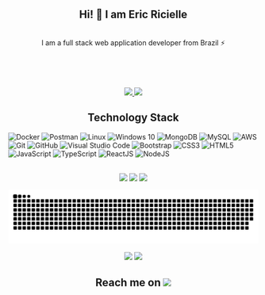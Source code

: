 <!--
**TucanoWeb/TucanoWeb** is a ✨ _special_ ✨ repository because its `README.md` (this file) appears on your GitHub profile.

Here are some ideas to get you started:

- 🔭 I’m currently working on ...
- 🌱 I’m currently learning ...
- 👯 I’m looking to collaborate on ...
- 🤔 I’m looking for help with ...
- 💬 Ask me about ...
- 📫 How to reach me: ...
- 😄 Pronouns: ...
- ⚡ Fun fact: ...
-->



<div align="center">
  <div style="margin-bottom: 25px">
<h2> Hi! 👋 I am Eric Ricielle </h2><br>
    I am a full stack web application developer from Brazil ⚡
  </div>
</div>

<div>
  <br>
  <br>
  <br>
</div>

 <div align="center">
    <a href="https://github.com/TucanoWeb">
      <img 
           height="250em"
           src="https://github-profile-summary-cards.vercel.app/api/cards/stats?username=TucanoWeb&theme=github_dark&hide_border=true"
           />
      <img
        height="250em"
        src="https://github-readme-stats-git-masterrstaa-rickstaa.vercel.app/api/top-langs/?username=TucanoWeb&&show_icons=true&theme=gotham&layout=compact&langs_count=10"
      />
    </a>
  </div>

  <h2 align="center">Technology Stack</h2>

<p align="left">
<img alt="Docker" src="https://img.shields.io/badge/docker-%230db7ed.svg?style=for-the-badge&logo=docker&logoColor=white"/>
<img alt="Postman" src="https://img.shields.io/badge/Postman-FF6C37?style=for-the-badge&logo=postman&logoColor=red" />
<img alt="Linux" src="https://img.shields.io/badge/Linux-FCC624?style=for-the-badge&logo=linux&logoColor=black"> 
<img alt="Windows 10" src="https://img.shields.io/badge/Windows-0078D6?style=for-the-badge&logo=windows&logoColor=white" />  
<img alt="MongoDB" src ="https://img.shields.io/badge/MongoDB-%234ea94b.svg?style=for-the-badge&logo=mongodb&logoColor=white"/>  
<img alt="MySQL" src="https://img.shields.io/badge/mysql-%2300f.svg?style=for-the-badge&logo=mysql&logoColor=white"/>
<img alt="AWS" src="https://img.shields.io/badge/AWS-%23FF9900.svg?style=for-the-badge&logo=amazon-aws&logoColor=white"/>
<img alt="Git" src="https://img.shields.io/badge/git-%23F05033.svg?style=for-the-badge&logo=git&logoColor=white"/>
<img alt="GitHub" src="https://img.shields.io/badge/github-%23121011.svg?style=for-the-badge&logo=github&logoColor=white"/>  
<img alt="Visual Studio Code" src="https://img.shields.io/badge/VisualStudioCode-0078d7.svg?style=for-the-badge&logo=visual-studio-code&logoColor=white"/> 
<img alt="Bootstrap" src="https://img.shields.io/badge/bootstrap-%23563D7C.svg?style=for-the-badge&logo=bootstrap&logoColor=white"/>
<img alt="CSS3" src="https://img.shields.io/badge/css3-%231572B6.svg?style=for-the-badge&logo=css3&logoColor=white"/>
<img alt="HTML5" src="https://img.shields.io/badge/html5-%23E34F26.svg?style=for-the-badge&logo=html5&logoColor=white"/>  
<img alt="JavaScript" src="https://img.shields.io/badge/javascript-%23323330.svg?style=for-the-badge&logo=javascript&logoColor=%23F7DF1E"/>
<img alt="TypeScript" src="https://img.shields.io/badge/typescript-%23323330.svg?style=for-the-badge&logo=typescript&logoColor"/>
<img alt="ReactJS" src="https://img.shields.io/badge/reactJs-%23323330.svg?style=for-the-badge&logo=react&logoColor"/>
<img alt="NodeJS" src="https://img.shields.io/badge/node.js-%2343853D.svg?style=for-the-badge&logo=node-dot-js&logoColor=white"/>
</p>

  <br/>
  <div align="center"> 
     <a href="https://instagram.com/mr.ericrith/" target="_blank"><img src="https://img.shields.io/badge/-Instagram-%23E4405F?style=for-the-badge&logo=instagram&logoColor=white"/></a>
    <a href = "mailto:ericricielle@tucanoweb.com.br"><img src="https://img.shields.io/badge/-Gmail-%23333?style=for-the-badge&logo=gmail&logoColor=white" target="_blank"></a>
    <a href="https://www.linkedin.com/in/eric-ricielle-2aa1ba237/" target="_blank"><img src="https://img.shields.io/badge/-LinkedIn-%230077B5?style=for-the-badge&logo=linkedin&logoColor=white" target="_blank"></a> 
 
  ![Snake animation](https://github.com/TucanoWeb/TucanoWeb/blob/main/github-contribution-grid-snake.svg)
 
</div>

<p align="center">
 
  
 
 <img src="https://badges.pufler.dev/repos/tucanoweb"/>
 <img src="https://badges.pufler.dev/commits/monthly/tucanoweb"/>

</p>

<h2 align="center">Reach me on <img src="https://media0.giphy.com/media/jqNPzdTTxQfOgOqpO4/source.gif" width="50"></h2>
